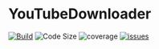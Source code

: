# YouTubeDownloader

[![Build](https://img.shields.io/github/workflow/status/D0t-Matrix/YouTubeDownloader/build)](https://github.com/D0t-Matrix/YouTubeDownloader/actions)
![Code Size](https://img.shields.io/github/languages/code-size/D0t-Matrix/YouTubeDownloader)
![coverage](https://img.shields.io/gitlab/coverage/D0t-Matrix/YouTubeDownloader/main)
[![issues](https://img.shields.io/github/issues/D0t-Matrix/YouTubeDownloader)](https://github.com/D0t-Matrix/YouTubeDownloader/issues)
